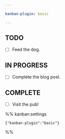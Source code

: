 ```yaml
---

kanban-plugin: basic

---
```


## TODO

- [ ] Feed the dog.


## IN PROGRESS

- [ ] Complete the blog post.


## COMPLETE

- [ ] Visit the pub!




%% kanban:settings
```
{"kanban-plugin":"basic"}
```
%%